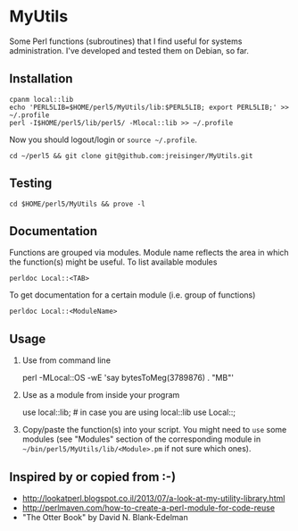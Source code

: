 MyUtils
=======

Some Perl functions (subroutines) that I find useful for systems
administration. I've developed and tested them on Debian, so far.

Installation
------------

    cpanm local::lib
    echo 'PERL5LIB=$HOME/perl5/MyUtils/lib:$PERL5LIB; export PERL5LIB;' >> ~/.profile
    perl -I$HOME/perl5/lib/perl5/ -Mlocal::lib >> ~/.profile

Now you should logout/login or `source ~/.profile`.

    cd ~/perl5 && git clone git@github.com:jreisinger/MyUtils.git

Testing
-------

    cd $HOME/perl5/MyUtils && prove -l

Documentation
-------------

Functions are grouped via modules. Module name reflects the area in which the
function(s) might be useful. To list available modules

    perldoc Local::<TAB>

To get documentation for a certain module (i.e. group of functions)

    perldoc Local::<ModuleName>

Usage
-----

1) Use from command line

    perl -MLocal::OS -wE 'say bytesToMeg(3789876) . "MB"'

2) Use as a module from inside your program

    use local::lib;  # in case you are using local::lib
    use Local::<ModuleName>;

3) Copy/paste the function(s) into your script. You might need to `use` some
modules (see "Modules" section of the corresponding module in
`~/bin/perl5/MyUtils/lib/<Module>.pm` if not sure which ones).

Inspired by or copied from :-)
------------------------------

* http://lookatperl.blogspot.co.il/2013/07/a-look-at-my-utility-library.html
* http://perlmaven.com/how-to-create-a-perl-module-for-code-reuse
* "The Otter Book" by David N. Blank-Edelman
